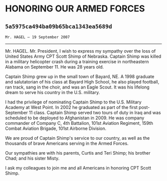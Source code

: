 # HONORING OUR ARMED FORCES
## `5a5975ca494ba09b65bca1343ea5689d`
`Mr. HAGEL — 19 September 2007`

---


Mr. HAGEL. Mr. President, I wish to express my sympathy over the loss 
of United States Army CPT Scott Shimp of Nebraska. Captain Shimp was 
killed in a military helicopter crash during a training exercise in 
northeastern Alabama on September 11. He was 28 years old.

Captain Shimp grew up in the small town of Bayard, NE. A 1998 
graduate and salutatorian of his class at Bayard High School, he also 
played football, ran track, sang in the choir, and was an Eagle Scout. 
It was his lifelong dream to serve his country in the U.S. military.

I had the privilege of nominating Captain Shimp to the U.S. Military 
Academy at West Point. In 2002 he graduated as part of the first post-
September 11 class. Captain Shimp served two tours of duty in Iraq and 
was scheduled to be deployed to Afghanistan in 2009. He was company 
commander of Company C, 4th Battalion, 101st Aviation Regiment, 159th 
Combat Aviation Brigade, 101st Airborne Division.

We are proud of Captain Shimp's service to our country, as well as 
the thousands of brave Americans serving in the Armed Forces.



Our sympathies are with his parents, Curtis and Teri Shimp; his 
brother Chad; and his sister Misty.

I ask my colleagues to join me and all Americans in honoring CPT 
Scott Shimp.
